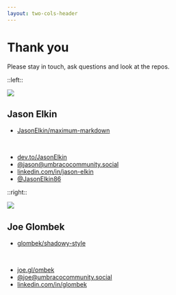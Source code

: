 ```yaml
---
layout: two-cols-header
---
```


# Thank you

Please stay in touch, ask questions and look at the repos.

::left::

<img src="https://cdn.masto.host/umbracocommunitysocial/accounts/avatars/110/588/702/497/186/405/original/6c6676aa9fee4f41.jpg" class="aspect-square h-30 rounded-full mb-2" />

## Jason Elkin

- <mdi-github /> [JasonElkin/maximum-markdown](https://github.com/JasonElkin/maximum-markdown)

<br />

- <mdi-dev-to /> [dev.to/JasonElkin](https://dev.to/jasonelkin)
- <mdi-mastodon /> [@jason@umbracocommunity.social](https://umbracocommunity.social/@jason)
- <mdi-linkedin /> [linkedin.com/in/jason-elkin](https://www.linkedin.com/in/jason-elkin/)
- <ri-twitter-x-fill /> [@JasonElkin86](https://x.com/JasonElkin86)

::right::

<img src="https://cdn.masto.host/umbracocommunitysocial/accounts/avatars/110/588/598/848/640/615/original/a65ff91f10010cf8.png" class="aspect-square h-30 rounded-full mb-2" />

## Joe Glombek

- <mdi-github /> [glombek/shadowy-style](https://github.com/glombek/shadowy-style)

<br />

- <material-symbols-rss-feed /> [joe.gl/ombek](https://joe.gl/ombek)
- <mdi-mastodon /> [@joe@umbracocommunity.social](https://umbracocommunity.social/@joe)
- <mdi-linkedin /> [linkedin.com/in/glombek](https://www.linkedin.com/in/glombek/)
